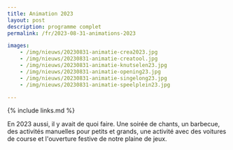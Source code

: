 ```yaml
---
title: Animation 2023
layout: post
description: programme complet
permalink: /fr/2023-08-31-animations-2023

images:   
    - /img/nieuws/20230831-animatie-crea2023.jpg
    - /img/nieuws/20230831-animatie-creatool.jpg
    - /img/nieuws/20230831-animatie-knutselen23.jpg
    - /img/nieuws/20230831-animatie-opening23.jpg
    - /img/nieuws/20230831-animatie-singelong23.jpg
    - /img/nieuws/20230831-animatie-speelplein23.jpg

---
```


{% include links.md %}



En 2023 aussi, il y avait de quoi faire. Une soirée de chants, un barbecue, des activités manuelles pour petits et grands, une activité avec des voitures de course et l'ouverture festive de notre plaine de jeux.
